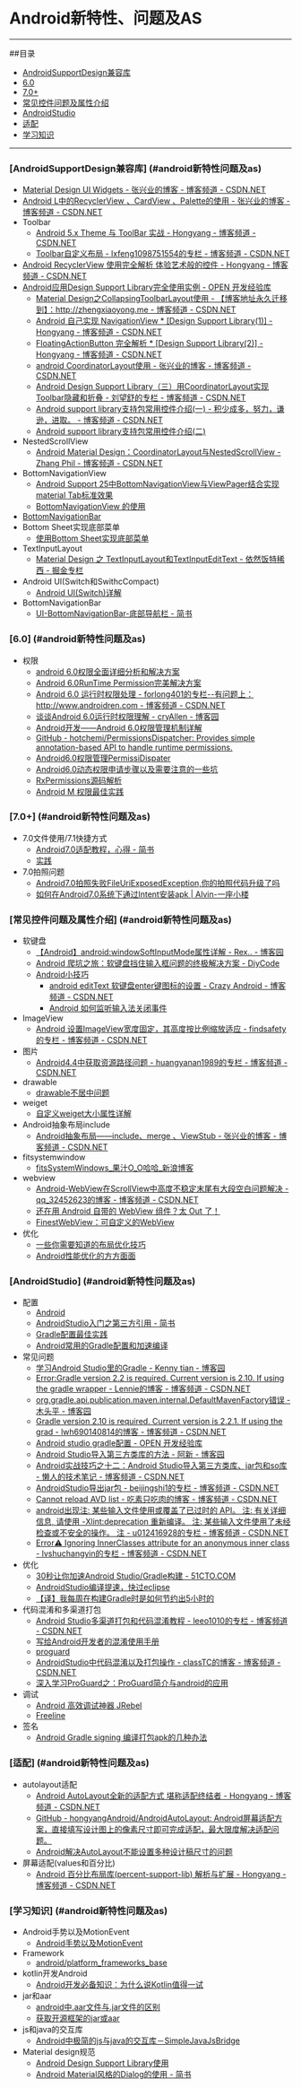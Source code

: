 # Android新特性、问题及AS

***
##目录
* [AndroidSupportDesign兼容库](#androidsupportdesign兼容库)
* [6.0](#60)
* [7.0+](#70)
* [常见控件问题及属性介绍](#常见控件问题及属性介绍)
* [AndroidStudio](#androidstudio)
* [适配](#适配)
* [学习知识](#学习知识)

***

### [AndroidSupportDesign兼容库] (#android新特性问题及as) 	
* [Material Design UI Widgets - 张兴业的博客 - 博客频道 - CSDN.NET](http://blog.csdn.net/xyz_lmn/article/details/35644799)
* [Android L中的RecyclerView 、CardView 、Palette的使用 - 张兴业的博客 - 博客频道 - CSDN.NET](http://blog.csdn.net/xyz_lmn/article/details/38735117)
* Toolbar
	* [Android 5.x Theme 与 ToolBar 实战 - Hongyang - 博客频道 - CSDN.NET](http://blog.csdn.net/lmj623565791/article/details/45303349)
	* [Toolbar自定义布局 - lxfeng1098751554的专栏 - 博客频道 - CSDN.NET](http://blog.csdn.net/lxfeng1098751554/article/details/50662886)
* [Android RecyclerView 使用完全解析 体验艺术般的控件 - Hongyang - 博客频道 - CSDN.NET](http://blog.csdn.net/lmj623565791/article/details/45059587)
* [Android应用Design Support Library完全使用实例 - OPEN 开发经验库](http://www.open-open.com/lib/view/open1433385856119.html)
	* [Material Design之CollapsingToolbarLayout使用 - 【博客地址永久迁移到】：http://zhengxiaoyong.me - 博客频道 - CSDN.NET](http://blog.csdn.net/u010687392/article/details/46906657)
	* [Android 自己实现 NavigationView 	* [Design Support Library(1)]  - Hongyang - 博客频道 - CSDN.NET](http://blog.csdn.net/lmj623565791/article/details/46405409)
	* [FloatingActionButton 完全解析	* [Design Support Library(2)]  - Hongyang - 博客频道 - CSDN.NET](http://blog.csdn.net/lmj623565791/article/details/46678867)
	* [android CoordinatorLayout使用 - 张兴业的博客 - 博客频道 - CSDN.NET](http://blog.csdn.net/xyz_lmn/article/details/48055919)
	* [Android Design Support Library（三）用CoordinatorLayout实现Toolbar隐藏和折叠 - 刘望舒的专栏 - 博客频道 - CSDN.NET](http://blog.csdn.net/itachi85/article/details/50492695)
	* [Android support library支持包常用控件介绍(一) - 积少成多，努力，谦逊，进取。 - 博客频道 - CSDN.NET](http://blog.csdn.net/zhangke3016/article/details/51752635)
	* [Android support library支持包常用控件介绍(二)](http://blog.csdn.net/zhangke3016/article/details/51771860)
* NestedScrollView
	* [Android Material Design：CoordinatorLayout与NestedScrollView - Zhang Phil - 博客频道 - CSDN.NET](http://blog.csdn.net/zhangphil/article/details/48877865)
* BottomNavigationView
	* [Android Support 25中BottomNavigationView与ViewPager结合实现material Tab标准效果](http://www.jianshu.com/p/46c629841803)
	* [BottomNavigationView 的使用](http://blog.csdn.net/wl9739/article/details/52875710)
* [BottomNavigationBar](https://github.com/Ashok-Varma/BottomNavigation)
* Bottom Sheet实现底部菜单
	* [使用Bottom Sheet实现底部菜单](http://www.jianshu.com/p/1024ad202683)
* TextInputLayout
	* [Material Design 之 TextInputLayout和TextInputEditText - 依然饭特稀西 - 掘金专栏](https://gold.xitu.io/post/58663bca570c3500688b5272) 
* Android UI(Switch和SwithcCompact)
	* [Android UI(Switch)详解](http://blog.csdn.net/qq_28057577/article/details/52261641)
* BottomNavigationBar
	* [UI-BottomNavigationBar-底部导航栏 - 简书](http://www.jianshu.com/p/134d7847a01e)
                

### [6.0] (#android新特性问题及as) 
* 权限
	* [android 6.0权限全面详细分析和解决方案](http://blog.csdn.net/hudashi/article/details/50775180)
	* [Android 6.0RunTime Permission完美解决方案](http://blog.csdn.net/u011068996/article/details/50602100)
	* [Android 6.0 运行时权限处理 - forlong401的专栏--有问题上：http://www.androidren.com - 博客频道 - CSDN.NET](http://blog.csdn.net/forlong401/article/details/49787305)
	* [谈谈Android 6.0运行时权限理解 - cryAllen - 博客园](http://www.cnblogs.com/cr330326/p/5181283.html)
	* [Android开发——Android 6.0权限管理机制详解](http://blog.csdn.net/seu_calvin/article/details/52163456)
	* [GitHub - hotchemi/PermissionsDispatcher: Provides simple annotation-based API to handle runtime permissions.](https://github.com/hotchemi/PermissionsDispatcher)
	* [Android6.0权限管理PermissiDispater](http://blog.csdn.net/quan356270259/article/details/50876272)
	* [Android6.0动态权限申请步骤以及需要注意的一些坑](http://www.jianshu.com/p/a51593817825)
	* [RxPermissions源码解析](http://www.jianshu.com/p/c8a30200e6b2)
	* [Android M 权限最佳实践](http://chen-wei.me/2016/11/10/android-permission-best-practice/)                
                
### [7.0+] (#android新特性问题及as) 
* 7.0文件使用/7.1快捷方式              
	* [Android7.0适配教程，心得 - 简书](http://www.jianshu.com/p/56b9fb319310)
	* [实践](http://blog.feng.moe/2016/11/03/android-new-shortcut-api/)
* 7.0拍照问题
	* [Android7.0拍照失败FileUriExposedException,你的拍照代码升级了吗](http://www.jianshu.com/p/a1eb3ad79ef6)
	* [如何在Android7.0系统下通过Intent安装apk | Alvin-一座小楼](http://www.czhzero.com/2016/12/21/how-to-install-apk-on-Android7-0/)
                

### [常见控件问题及属性介绍] (#android新特性问题及as) 
* 软键盘               
	* [【Android】android:windowSoftInputMode属性详解 - Rex.. - 博客园](http://www.cnblogs.com/rayray/p/3380917.html)
	* [Android 爬坑之旅：软键盘挡住输入框问题的终极解决方案 - DiyCode](http://www.diycode.cc/topics/383)
	* [Android小技巧](http://fish119.site/2016/12/01/Android%E5%B0%8F%E6%8A%80%E5%B7%A7-Part-II/)
		* [android editText 软键盘enter键图标的设置 - Crazy Android - 博客频道 - CSDN.NET](http://blog.csdn.net/howlaa/article/details/36895021)
		* [Android 如何监听输入法关闭事件](http://blog.csdn.net/johnny901114/article/details/51471729)
* ImageView
	* [Android 设置ImageView宽度固定，其高度按比例缩放适应 - findsafety的专栏 - 博客频道 - CSDN.NET](http://blog.csdn.net/findsafety/article/details/51287642)
* 图片
	* [Android4.4中获取资源路径问题 - huangyanan1989的专栏 - 博客频道 - CSDN.NET](http://blog.csdn.net/huangyanan1989/article/details/17263203)
* drawable
	* [drawable不居中问题](http://blog.csdn.net/dreamintheworld/article/details/45243663)
* weiget
	* [自定义weiget大小属性详解](http://blog.csdn.net/kkkvvv123/article/details/9029381)
* Android抽象布局include
	* [Android抽象布局——include、merge 、ViewStub - 张兴业的博客 - 博客频道 - CSDN.NET](http://blog.csdn.net/xyz_lmn/article/details/14524567)
* fitsystemwindow
	* [fitsSystemWindows_果汁O_O哈哈_新浪博客](http://blog.sina.com.cn/s/blog_15e1702d40102w9e0.html)
* webview
	* [Android-WebView在ScrollView中高度不稳定末尾有大段空白问题解决 - qq_32452623的博客 - 博客频道 - CSDN.NET](http://blog.csdn.net/qq_32452623/article/details/52304628)
	* [还在用 Android 自带的 WebView 组件？太 Out 了！](http://gold.xitu.io/entry/57bd8c25df0eea005c708667)
	* [FinestWebView：可自定义的WebView](http://www.jianshu.com/p/f88c723d3d87)
* 优化
	* [一些你需要知道的布局优化技巧](http://blog.csdn.net/qq_17766199/article/details/52863741)
	* [Android性能优化的方方面面](http://www.jianshu.com/p/b3b09fa29f65)


### [AndroidStudio] (#android新特性问题及as) 
* 配置             
	* [Android](http://liukun.engineer/2016/04/10/Android-Studio-advanced-configuration/)
	* [AndroidStudio入门之第三方引用 - 简书](http://www.jianshu.com/p/f33a1f413ab3)
	* [Gradle配置最佳实践](http://gold.xitu.io/post/582d606767f3560063320b21)
	* [Android常用的Gradle配置和加速编译](http://www.jianshu.com/p/81231a82f83c)
* 常见问题                
	* [学习Android Studio里的Gradle - Kenny tian - 博客园](http://www.cnblogs.com/Kennytian/p/4923993.html)
	* [Error:Gradle version 2.2 is required. Current version is 2.10. If using the gradle wrapper - Lennie的博客 - 博客频道 - CSDN.NET](http://blog.csdn.net/weixin_35789435/article/details/52119008)
	* [org.gradle.api.publication.maven.internal.DefaultMavenFactory错误 - 木头平 - 博客园](http://www.cnblogs.com/lping/p/5474954.html)
	* [Gradle version 2.10 is required. Current version is 2.2.1. If using the grad - lwh690140814的博客 - 博客频道 - CSDN.NET](http://blog.csdn.net/lwh690140814/article/details/51783594)
	* [Android studio gradle配置 - OPEN 开发经验库](http://www.open-open.com/lib/view/open1415793464648.html)
	* [Android Studio导入第三方类库的方法 - 阿新 - 博客园](http://www.cnblogs.com/neozhu/p/3458759.html)
	* [Android实战技巧之十二：Android Studio导入第三方类库、jar包和so库 - 懒人的技术笔记 - 博客频道 - CSDN.NET](http://blog.csdn.net/lincyang/article/details/43951527/)
	* [AndroidStudio导出jar包 - beijingshi1的专栏 - 博客频道 - CSDN.NET](http://blog.csdn.net/beijingshi1/article/details/38681281)
	* [Cannot reload AVD list - 吃素只吃肉的博客 - 博客频道 - CSDN.NET](http://blog.csdn.net/qq_28919337/article/details/50899282)
	* [android出现注: 某些输入文件使用或覆盖了已过时的 API。 注: 有关详细信息, 请使用 -Xlint:deprecation 重新编译。 注: 某些输入文件使用了未经检查或不安全的操作。 注 - u012416928的专栏 - 博客频道 - CSDN.NET](http://blog.csdn.net/u012416928/article/details/47356887)
	* [Error:warning: Ignoring InnerClasses attribute for an anonymous inner class - lvshuchangyin的专栏 - 博客频道 - CSDN.NET](http://blog.csdn.net/lvshuchangyin/article/details/51803154)                 
* 优化                 
	* [30秒让你加速Android Studio/Gradle构建 - 51CTO.COM](http://mdsa.51cto.com/art/201503/469038.htm)
	* [AndroidStudio编译提速，快过eclipse](http://blog.csdn.net/zero_and_one/article/details/42009487)
	* [【译】我每周在构建Gradle时是如何节约出5小时的](http://www.jianshu.com/p/f9b0592383b8)
* 代码混淆和多渠道打包
	* [Android Studio多渠道打包和代码混淆教程 - leeo1010的专栏 - 博客频道 - CSDN.NET](http://blog.csdn.net/leeo1010/article/details/49903759)
	* [写给Android开发者的混淆使用手册](http://mp.weixin.qq.com/s?__biz=MzI4NTQ2OTI4MA==&mid=2247483651&idx=1&sn=85f0d6c6a0f6c4f2ece97429f423c51c&chksm=ebeafe0cdc9d771a31344d0d6861e3b864bfe36d46652770aa522631eb0115a754e1be579d3b#rd)
	* [proguard](http://blog.csdn.net/yuhanghate/article/details/51656804)
	* [AndroidStudio中代码混淆以及打包操作 - classTC的博客 - 博客频道 - CSDN.NET](http://blog.csdn.net/ttccaaa/article/details/47687241)
	* [深入学习ProGuard之：ProGuard简介与android的应用](https://gold.xitu.io/post/5854fbc98d6d810065a006c4)
* 调试
	* [Android 高效调试神器 JRebel](http://blog.csdn.net/googdev/article/details/53288564)
	* [Freeline](https://yq.aliyun.com/articles/59122?spm=5176.8091938.0.0.1Bw3mU)
* 签名
	* [Android Gradle signing 编译打包apk的几种办法](http://blog.csdn.net/ylbf_dev/article/details/52399083)

### [适配] (#android新特性问题及as)
* autolayout适配
	* [Android AutoLayout全新的适配方式 堪称适配终结者 - Hongyang - 博客频道 - CSDN.NET](http://blog.csdn.net/lmj623565791/article/details/49990941)
	* [GitHub - hongyangAndroid/AndroidAutoLayout: Android屏幕适配方案，直接填写设计图上的像素尺寸即可完成适配，最大限度解决适配问题。](https://github.com/hongyangAndroid/AndroidAutoLayout) 
	* [Android解决AutoLayout不能设置多种设计稿尺寸的问题](http://blog.csdn.net/qq199208/article/details/52815831)
* 屏幕适配(values和百分比)
	* [Android 百分比布局库(percent-support-lib) 解析与扩展 - Hongyang - 博客频道 - CSDN.NET](http://blog.csdn.net/lmj623565791/article/details/46695347)


### [学习知识] (#android新特性问题及as) 
* Android手势以及MotionEvent
	* [Android手势以及MotionEvent](http://blog.jiangtao.tech/2016/10/03/Android%E6%89%8B%E5%8A%BF%E4%BB%A5%E5%8F%8AMotionEvent/)
* Framework
	* [android/platform_frameworks_base](https://github.com/android/platform_frameworks_base)
* kotlin开发Android
	* [Android开发必备知识：为什么说Kotlin值得一试](http://www.jcodecraeer.com/a/anzhuokaifa/androidkaifa/2016/0226/4000.html)
* jar和aar
	* [android中.aar文件与.jar文件的区别](http://blog.csdn.net/justinnick/article/details/52421234)
	* [获取开源框架的jar或aar](https://jitpack.io/)
* js和java的交互库
	* [Android中极简的js与java的交互库－SimpleJavaJsBridge](http://www.jianshu.com/p/de6331c9958f)
* Material design规范
	* [Android Design Support Library使用](http://mp.weixin.qq.com/s?__biz=MzI4MTQyNDg3Mg==&mid=2247483752&idx=1&sn=e5a12a53d12dbe80c27ae78af9660b12&chksm=eba827efdcdfaef999ac120869fb3b32508d76f883d1c9b2701c840834a9feef53d0ed9669a3#rd)
	* [Android Material风格的Dialog的使用 - 简书](http://www.jianshu.com/p/6caffdbcd5db)
